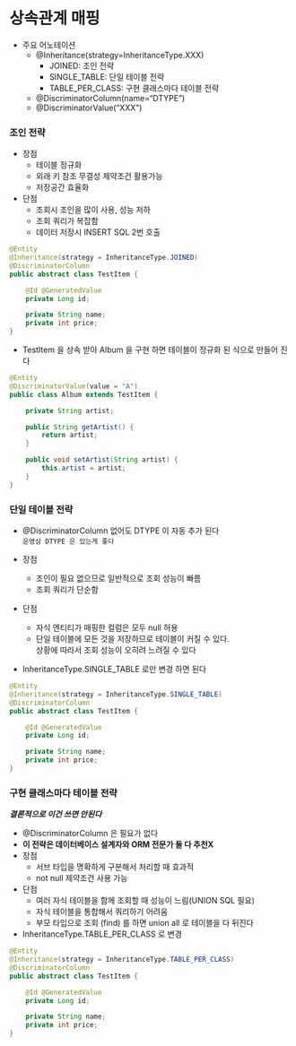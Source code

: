 # 상속관계 매핑

- 주요 어노테이션
    - @Inheritance(strategy=InheritanceType.XXX)
        - JOINED: 조인 전략
        - SINGLE_TABLE: 단일 테이블 전략
        - TABLE_PER_CLASS: 구현 클래스마다 테이블 전략
    - @DiscriminatorColumn(name=“DTYPE”)
    - @DiscriminatorValue(“XXX”)
    
### 조인 전략
- 장점
    - 테이블 정규화
    - 외래 키 참조 무결성 제약조건 활용가능
    - 저장공간 효율화
- 단점
    - 조회시 조인을 많이 사용, 성능 저하
    - 조회 쿼리가 복잡함
    - 데이터 저장시 INSERT SQL 2번 호출
```java
@Entity
@Inheritance(strategy = InheritanceType.JOINED)
@DiscriminatorColumn
public abstract class TestItem {

    @Id @GeneratedValue
    private Long id;

    private String name;
    private int price;               
}
```
- TestItem 을 상속 받아 Album 을 구현 하면 테이블이 정규화 된 식으로 만들어 진다
```java
@Entity
@DiscriminatorValue(value = "A")
public class Album extends TestItem {

    private String artist;

    public String getArtist() {
        return artist;
    }

    public void setArtist(String artist) {
        this.artist = artist;
    }
}
```

### 단일 테이블 전략
- @DiscriminatorColumn 없어도 DTYPE 이 자동 추가 된다<br>
`운영상 DTYPE 은 있는게 좋다`

- 장점
    - 조인이 필요 없으므로 일반적으로 조회 성능이 빠름
    - 조회 쿼리가 단순함
- 단점
    - 자식 엔티티가 매핑한 컬럼은 모두 null 허용
    - 단일 테이블에 모든 것을 저장하므로 테이블이 커질 수 있다.<br>
    상황에 따라서 조회 성능이 오히려 느려질 수 있다

- InheritanceType.SINGLE_TABLE 로만 변경 하면 된다
```java
@Entity
@Inheritance(strategy = InheritanceType.SINGLE_TABLE)
@DiscriminatorColumn
public abstract class TestItem {

    @Id @GeneratedValue
    private Long id;

    private String name;
    private int price;
}
```

### 구현 클래스마다 테이블 전략
**_결론적으로 이건 쓰면 안된다_**
- @DiscriminatorColumn 은 필요가 없다
- **이 전략은 데이터베이스 설계자와 ORM 전문가 둘 다 추천X**
- 장점
    - 서브 타입을 명확하게 구분해서 처리할 때 효과적
    - not null 제약조건 사용 가능
- 단점
    - 여러 자식 테이블을 함께 조회할 때 성능이 느림(UNION SQL 필요)
    - 자식 테이블을 통합해서 쿼리하기 어려움
    - 부모 타입으로 조회 (find) 를 하면 union all 로 테이블을 다 뒤진다
- InheritanceType.TABLE_PER_CLASS 로 변경

```java
@Entity
@Inheritance(strategy = InheritanceType.TABLE_PER_CLASS)
@DiscriminatorColumn
public abstract class TestItem {

    @Id @GeneratedValue
    private Long id;

    private String name;
    private int price;
}
```